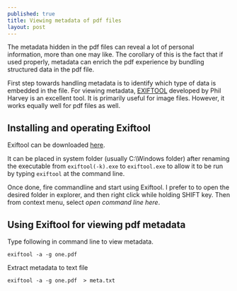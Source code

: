 ```yaml
---
published: true
title: Viewing metadata of pdf files
layout: post
---
```

The metadata hidden in the pdf files can reveal a lot of personal information, more than one may like. The corollary of this is the fact that if used properly, metadata can enrich the pdf experience by bundling structured data in the pdf file.

First step towards handling metadata is to identify which type of data is embedded in the file. For viewing metadata, [EXIFTOOL](http://www.sno.phy.queensu.ca/~phil/exiftool/) developed by Phil Harvey is an excellent tool. It is primarily useful for image files. However, it works equally well for pdf files as well.

## Installing and operating Exiftool

Exiftool can be downloaded [here](http://www.sno.phy.queensu.ca/~phil/exiftool/exiftool-10.25.zip).

It can be placed in system folder (usually C:\Windows folder) after renaming the executable from `exiftool(‑k).exe` to `exiftool.exe` to allow it to be run by typing `exiftool` at the command line.

Once done, fire commandline and start using Exiftool. I prefer to to open the desired folder in explorer, and then right click while holding SHIFT key. Then from context menu, select *open command line here*. 

## Using Exiftool for viewing pdf metadata

Type following in command line to view metadata.

```exiftool -a -g one.pdf ```

Extract metadata to text file

```exiftool -a -g one.pdf  > meta.txt```